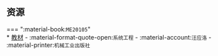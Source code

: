 ## 资源  
=== ":material-book:`ME20105`"  
    * [教材](http://api.cqu-openlib.cn/file?key=it95J23c058b) - :material-format-quote-open:`系统工程` - :material-account:`汪应洛` - :material-printer:`机械工业出版社`  